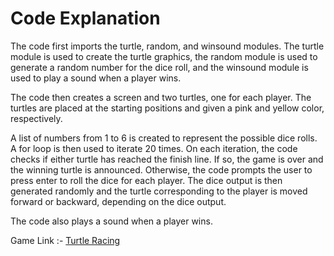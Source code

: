 # Code Explanation

The code first imports the turtle, random, and winsound modules. The turtle module is used to create the turtle graphics, the random module is used to generate a random number for the dice roll, and the winsound module is used to play a sound when a player wins.

The code then creates a screen and two turtles, one for each player. The turtles are placed at the starting positions and given a pink and yellow color, respectively.

A list of numbers from 1 to 6 is created to represent the possible dice rolls. A for loop is then used to iterate 20 times. On each iteration, the code checks if either turtle has reached the finish line. If so, the game is over and the winning turtle is announced. Otherwise, the code prompts the user to press enter to roll the dice for each player. The dice output is then generated randomly and the turtle corresponding to the player is moved forward or backward, depending on the dice output.

The code also plays a sound when a player wins.

Game Link :- [Turtle Racing](https://github.com/Shripad735/PythonProjects/blob/main/TurtleRace/turtleracing.py)
